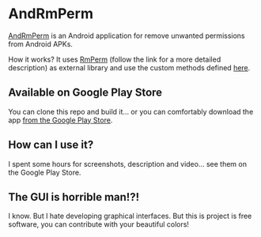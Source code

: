 # AndRmPerm

[AndRmPerm](https://github.com/simoneaonzo/AndRmPerm/blob/master/app/app-release.apk?raw=true) is an Android application for remove unwanted permissions from Android APKs.

How it works? It uses [RmPerm](https://github.com/simoneaonzo/RmPerm) (follow the link for a more detailed description) as external library and use the custom methods defined [here](https://github.com/simoneaonzo/ApkWithCustomMethods).

## Available on Google Play Store

You can clone this repo and build it...  or you can comfortably download the app [from the Google Play Store](https://play.google.com/store/apps/details?id=it.unige.dibris.andrmperm).

## How can I use it?

I spent some hours for screenshots, description and video... see them on the Google Play Store.

## The GUI is horrible man!?!

I know. But I hate developing graphical interfaces. But this is project is free software, you can contribute with your beautiful colors! 
